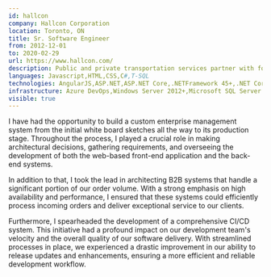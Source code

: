 ```yaml
---
id: hallcon
company: Hallcon Corporation
location: Toronto, ON
title: Sr. Software Engineer
from: 2012-12-01
to: 2020-02-29
url: https://www.hallcon.com/
description: Public and private transportation services partner with focus on rail and commuter.
languages: Javascript,HTML,CSS,C#,T-SQL
technologies: AngularJS,ASP.NET,ASP.NET Core,.NETFramework 45+,.NET Core 3+,Open Street Maps,MapQuest
infrastructure: Azure DevOps,Windows Server 2012+,Microsoft SQL Server 2008+,Tibco Scribe,Redis,Kafka,RabbitMQ
visible: true
---
```


<p>
I have had the opportunity to build a custom enterprise management system from the initial white board sketches all the way to its production stage. Throughout the process, I played a crucial role in making architectural decisions, gathering requirements, and overseeing the development of both the web-based front-end application and the back-end systems.
</p>
<p>
In addition to that, I took the lead in architecting B2B systems that handle a significant portion of our order volume. With a strong emphasis on high availability and performance, I ensured that these systems could efficiently process incoming orders and deliver exceptional service to our clients.
</p>
<p>
Furthermore, I spearheaded the development of a comprehensive CI/CD system. This initiative had a profound impact on our development team's velocity and the overall quality of our software delivery. With streamlined processes in place, we experienced a drastic improvement in our ability to release updates and enhancements, ensuring a more efficient and reliable development workflow.
</p>
